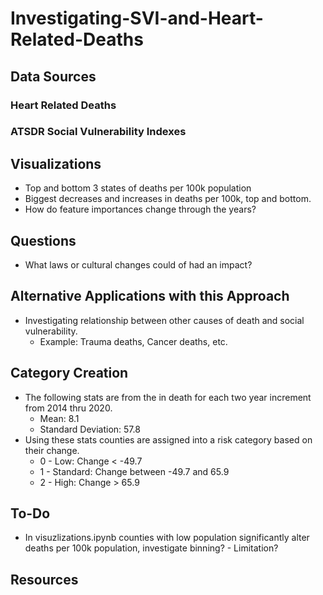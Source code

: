 # Investigating-SVI-and-Heart-Related-Deaths

## Data Sources
### Heart Related Deaths
### ATSDR Social Vulnerability Indexes

## Visualizations
- Top and bottom 3 states of deaths per 100k population
- Biggest decreases and increases in deaths per 100k, top and bottom.
- How do feature importances change through the years?

## Questions
- What laws or cultural changes could of had an impact?

## Alternative Applications with this Approach
- Investigating relationship between other causes of death and social vulnerability.
    - Example: Trauma deaths, Cancer deaths, etc.

## Category Creation
- The following stats are from the in death for each two year increment from 2014 thru 2020.
    - Mean: 8.1
    - Standard Deviation: 57.8
- Using these stats counties are assigned into a risk category based on their change.
    - 0 - Low: Change < -49.7
    - 1 - Standard: Change between -49.7 and 65.9
    - 2 - High: Change > 65.9

## To-Do
- In visuzlizations.ipynb counties with low population significantly alter deaths per 100k population, investigate binning? - Limitation?

## Resources